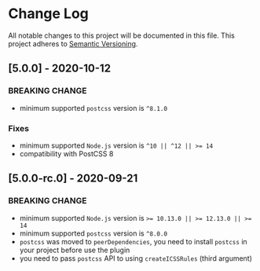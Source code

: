 # Change Log

All notable changes to this project will be documented in this file.
This project adheres to [Semantic Versioning](http://semver.org/).

## [5.0.0] - 2020-10-12

### BREAKING CHANGE

- minimum supported `postcss` version is `^8.1.0`

### Fixes

- minimum supported `Node.js` version is `^10 || ^12 || >= 14`
- compatibility with PostCSS 8

## [5.0.0-rc.0] - 2020-09-21

### BREAKING CHANGE

- minimum supported `Node.js` version is `>= 10.13.0 || >= 12.13.0 || >= 14`
- minimum supported `postcss` version is `^8.0.0`
- `postcss` was moved to `peerDependencies`, you need to install `postcss` in your project before use the plugin
- you need to pass `postcss` API to using `createICSSRules` (third argument)
